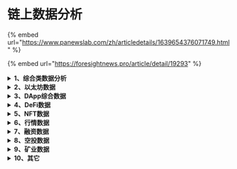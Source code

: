 # 链上数据分析

{% embed url="https://www.panewslab.com/zh/articledetails/1639654376071749.html" %}

{% embed url="https://foresightnews.pro/article/detail/19293" %}

<details>

<summary><strong>1、综合类数据分析</strong></summary>

* Glassnode：[https://glassnode.com/](https://glassnode.com/)

提供全面的区块链链上数据，如某一范围的持币地址、交易所余额、矿工余额，但需要会员，每周提供免费的链上分析报告。

* CoinMetrics.io：[https://tools.coinmetrics.io/](https://tools.coinmetrics.io/)

提供丰富的链上数据，并可将数字资产与传统资产进行对比，可计算不同资产的相关性等，最常用的链上数据网站之一。

* Tokenview：[https://tokenview.com/cn/](https://tokenview.com/cn/)

提供公链、NFT、DeFi、稳定币等各种图表指标，免费。

* OKLink：[https://www.oklink.com/](https://www.oklink.com/)

可查询公链、DeFi、GameFi、NFT、热门项目的相关数据。

* BitInfoCharts：[https://bitinfocharts.com/](https://bitinfocharts.com/)

提供公链的挖矿难度、区块奖励、活跃地址、链上交易数量、平均确认时间、富豪榜等基础数据。

* Blockchair：[https://blockchair.com/](https://blockchair.com/)

集合了多条公链的区块链浏览器功能。

* In To the Block：[https://app.intotheblock.com/](https://app.intotheblock.com/)

<!---->

* ByteTree：[https://bytetree.com/api](https://bytetree.com/api)

<!---->

* Coin Dance：[https://coin.dance/](https://coin.dance/)

<!---->

* defieye.io：[https://tools.defieye.io/transferfee](https://tools.defieye.io/transferfee)

交易所充提币看板\


</details>

<details>

<summary><strong>2、以太坊数据</strong></summary>

* Etherscan：[https://etherscan.io/](https://etherscan.io/)

最常用的以太坊区块链浏览器。

* Nansen：[https://nansen.ai/](https://nansen.ai/)

分析并标记以太坊地址的链上活动，为用户的投资提供参考。

* ETH GAS STATION：[https://ethgasstation.info/](https://ethgasstation.info/)

可实时查询以太坊链上交易的Gas Price。

* Watch the Burn：[https://watchtheburn.com/](https://watchtheburn.com/)

实时查看EIP-1559之后的ETH销毁情况。

* MEV-Explore：[https://explore.flashbots.net/](https://explore.flashbots.net/)

查询以太坊上的MEV活动。

* CryptoFees：[https://cryptofees.info/](https://cryptofees.info/)

<!---->

* layer 2-Optimistic：[https://optimistic.etherscan.io/](https://optimistic.etherscan.io/)

</details>

<details>

<summary><strong>3、DApp综合数据</strong></summary>

* Dune Analytics：[https://duneanalytics.com/](https://duneanalytics.com/)

最常用的数据分析网站之一，提供大量数据分析仪表板，由社区贡献，包含丰富的链上数据。

* Token Terminal：[https://www.tokenterminal.com/](https://www.tokenterminal.com/)

专注于项目的营收，提供传统财务指标来评估区块链和DApps，有公链和DApps的30天累计收入等代表性指标。

* Dapp Review：[https://www.dapp.review/](https://www.dapp.review/)

统计了各个区块链的DApps，可根据用户数、交易数、余额、评分等进行排序。

* DappRadar：[https://dappradar.com/](https://dappradar.com/)

跟踪、分析、发现DApps，对DApps按照所属公链和类别进行区分。

* State of the DApps：[https://www.stateofthedapps.com/](https://www.stateofthedapps.com/)

<!---->

* The Graph：[https://thegraph.com/](https://thegraph.com/)

</details>

<details>

<summary><strong>4、DeFi数据</strong></summary>

* DeBank：[https://debank.com/ranking/market](https://debank.com/ranking/market)

多功能DeFi钱包，常用的DeFi工具，可查看地址的投资组合、管理钱包授权，汇总了十余条公链的DeFi项目，项目排名功能近期被禁用。

* DefiLlama：[https://defillama.com/home](https://defillama.com/home)

支持几乎所有链上的大型DeFi项目，并能够较快地跟踪到新的项目。按照智能合约平台和项目类型进行了分类，主要统计项目的TVL，可将不同项目进行对比。近期新增了NFT项目交易量的统计。

* vfat：[https://vfat.tools/](https://vfat.tools/)

汇总了各条链上DeFi应用中的挖矿情况，可查看支持的交易对与收益率。

* LoanScan：[https://loanscan.io/](https://loanscan.io/)

对比以太坊中不同平台的存款和借款利率。

* DeFi Rate：[https://defirate.com/loans/](https://defirate.com/loans/)

对比各个中心化平台和去中心化平台的存款与借款利率。

* DEFI PULSE：[https://defipulse.com/](https://defipulse.com/)

跟踪以太坊上DeFi项目的TVL。

* apy999：[https://apy999.com/bsc.htm](https://apy999.com/bsc.htm)

可查看几个智能合约平台中单币挖矿的收益率，主要是借贷协议。

* DeFieye：[https://tools.defieye.io/bridge/](https://tools.defieye.io/bridge/)

跨链桥比较

</details>

<details>

<summary><strong>5、NFT数据</strong></summary>

* OpenSea：[https://opensea.io/rankings](https://opensea.io/rankings)

最大的NFT交易平台，交易时平台收取2.5%的费用。

* NFTSCAN：[https://nftscan.com](https://nftscan.com)

<!---->

* Makersplace：[https://makersplace.com/](https://makersplace.com/)

<!---->

* NonFungible：[https://nonfungible.com/market/history](https://nonfungible.com/market/history)

<!---->

* CryptoSlam：[https://www.cryptoslam.io/](https://www.cryptoslam.io/)

<!---->

* CryptoArt：[https://cryptoart.io/artists](https://cryptoart.io/artists)

<!---->

* NFTCalendar： [https://nftcalendar.io](https://nftcalendar.io)

<!---->

* NFTGO [https://nftgo.io](https://nftgo.io)

</details>

<details>

<summary><strong>6、行情数据</strong></summary>

* CoinMarketCap：[https://coinmarketcap.com/](https://coinmarketcap.com/)

提供代币的官网、价格、市值、流通量、区块链地址等信息，分类统计了DeFi、NFT、Metaverse等类别的加密资产，可查询各个中心化交易所的交易量。

* CoinGecko：[https://www.coingecko.com/en/exchange](https://www.coingecko.com/en/exchange)

<!---->

* DEXTools：[https://www.dextools.io/app/uniswap/pool-explore](https://www.dextools.io/app/uniswap/pool-explore)

可查询以太坊、BSC、Fantom、Polygon上DEX的上币、流动性添加和移除、代币质量评估、实时交易图表等信息。

* TradingView：[https://www.tradingview.com/](https://www.tradingview.com/)

专业的行情分析网站，技术分析中最好的网站之一，其K线图被多个交易所接入。

* dcaBTC：[https://dcabtc.com/](https://dcabtc.com/)

比特币投资计算器，帮助制定比特币投资策略。

* Chainanalysis：[https://www.chainalysis.com/](https://www.chainalysis.com/)

<!---->

* CryptoQuant：[https://cryptoquant.com/](https://cryptoquant.com/)

<!---->

* ViewBase：[https://www.viewbase.com/exchange](https://www.viewbase.com/exchange)

<!---->

* Bitcoinity：[http://data.bitcoinity.org/markets/volume/30d?c=e\&t=b](http://data.bitcoinity.org/markets/volume/30d?c=e\&t=b)

<!---->

* CryptoCompare：[https://www.cryptocompare.com/](https://www.cryptocompare.com/)

<!---->

* CoinCodex：[https://coincodex.com/](https://coincodex.com/)

<!---->

* CoinTrendz：[https://cointrendz.com/](https://cointrendz.com/)

<!---->

* CoinCheckup：[https://coincheckup.com/](https://coincheckup.com/)

<!---->

* The TIE：[https://thetie.io/](https://thetie.io/)

<!---->

* CryptoRank：[https://cryptorank.io/](https://cryptorank.io/)

<!---->

* ~~Alameda Research：~~[~~https://ftx.com/volume-monitor~~](https://ftx.com/volume-monitor)

<!---->

* TradeBlock：[https://tradeblock.com/](https://tradeblock.com/)

<!---->

* Nyctale：[https://nyctale.io/](https://nyctale.io/)

</details>

<details>

<summary><strong>7、融资数据</strong></summary>

* Dove Metrics：[https://www.dovemetrics.com/](https://www.dovemetrics.com/)

详细地整理了加密领域近期的融资，包括项目简介、投资机构、融资轮次和规模等信息。

* CryptoRank：[https://cryptorank.io/fundraising-platforms](https://cryptorank.io/fundraising-platforms)

提供加密市场的见解与分析，在IDO/IEO/ICO平台、历史数据和预告上有较为完善的总结。

* ICO Drops：[https://icodrops.com/](https://icodrops.com/)

提供IEO/ICO日历。

* Chain Broker：[https://chainbroker.io/](https://chainbroker.io/)

收集了加密领域过去、现在和即将到来的公开融资。

* Crunchbase：[https://www.crunchbase.com/](https://www.crunchbase.com/)

汇总各个行业公司的融资历史。

</details>

<details>

<summary><strong>8、空投数据</strong></summary>

* DefiLlama：[https://defillama.com/airdrops](https://defillama.com/airdrops)

潜在的空投项目。

* Coinowo：[https://coinowo.com/](https://coinowo.com/)

空投信息汇总。

* Earnfi：[https://earni.fi/](https://earni.fi/)

个人账户空投查询。

* DropsEarn：[https://dropsearn.com/](https://dropsearn.com/)

完成任务瓜分空投。

</details>

<details>

<summary><strong>9、矿业数据</strong></summary>

* BTC.com：[https://explorer.btc.com/](https://explorer.btc.com/)

BTC区块链浏览器和矿池服务。

* f2pool：[https://www.f2pool.com/](https://www.f2pool.com/)

中国最早的比特币矿池，提供矿场、矿机、算力等咨询。

* CBECI：[https://cbeci.org/](https://cbeci.org/)

比特币电力消耗统计

* Digicomomist：[https://digiconomist.net/](https://digiconomist.net/)

比特币能源消耗数据

* 1ML：[https://1ml.com/](https://1ml.com/)

比特币数据。

* BitcoinVisuals：[https://bitcoinvisuals.com/lightning](https://bitcoinvisuals.com/lightning)

比特币闪电网络。

* 51%攻击：[https://www.crypto51.app/](https://www.crypto51.app/)

<!---->

* MasterNodes：[https://explorer.masternodes.online/](https://explorer.masternodes.online/)

<!---->

* BITNODES：[https://bitnodes.earn.com/](https://bitnodes.earn.com/)

</details>

<details>

<summary><strong>10、其它</strong></summary>

* Messari：[https://messari.io/](https://messari.io/)

为加密投资者和专业人士提供可靠的数据和市场情报，统计了加密资产的各种数据，发布加密行业各个领域的专业报告，总结了机构的持仓和加密领域的各种事件。

* Staking Rewards：[https://www.stakingrewards.com/](https://www.stakingrewards.com/)

质押数据。

* Infinite Market Cap：[https://8marketcap.com/](https://8marketcap.com/)

加密货币和传统资产的市值排名。

* LunarCrush：[https://lunarcrush.com/](https://lunarcrush.com/)

通过跟踪加密社区行为（Twitter活动、人气、新闻、谷歌搜索量等），帮助用户指定投资决策。

* Mirror Gateway：[https://mirrorgateway.cincel.xyz/feed/](https://mirrorgateway.cincel.xyz/feed/)

Mirror文章搜索工具。

* Deep DAO：[http://deepdao.io/](http://deepdao.io/)

DAO相关。

</details>

